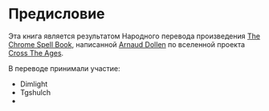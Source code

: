 # Предисловие

Эта книга является результатом Народного перевода произведения [The Chrome Spell Book](https://www.crosstheages.com/the-chrome-spell-book/), написанной [Arnaud Dollen](https://www.crosstheages.com/arnauddollen/) по вселенной проекта [Cross The Ages](https://www.crosstheages.com/).

В переводе принимали участие:

* Dimlight
* Tgshulch
*
